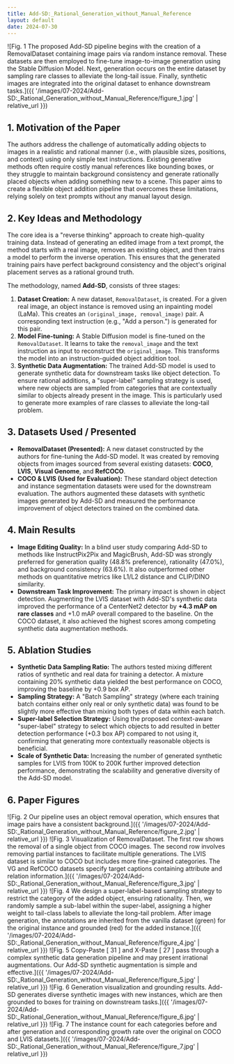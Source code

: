 ```yaml
---
title: Add-SD:_Rational_Generation_without_Manual_Reference
layout: default
date: 2024-07-30
---
```

![Fig. 1 The proposed Add-SD pipeline begins with the creation of a RemovalDataset containing image pairs via random instance removal. These datasets are then employed to fine-tune image-to-image generation using the Stable Diffusion Model. Next, generation occurs on the entire dataset by sampling rare classes to alleviate the long-tail issue. Finally, synthetic images are integrated into the original dataset to enhance downstream tasks.]({{ '/images/07-2024/Add-SD:_Rational_Generation_without_Manual_Reference/figure_1.jpg' | relative_url }})
## 1. Motivation of the Paper
The authors address the challenge of automatically adding objects to images in a realistic and rational manner (i.e., with plausible sizes, positions, and context) using only simple text instructions. Existing generative methods often require costly manual references like bounding boxes, or they struggle to maintain background consistency and generate rationally placed objects when adding something new to a scene. This paper aims to create a flexible object addition pipeline that overcomes these limitations, relying solely on text prompts without any manual layout design.

## 2. Key Ideas and Methodology
The core idea is a "reverse thinking" approach to create high-quality training data. Instead of generating an edited image from a text prompt, the method starts with a real image, removes an existing object, and then trains a model to perform the inverse operation. This ensures that the generated training pairs have perfect background consistency and the object's original placement serves as a rational ground truth.

The methodology, named **Add-SD**, consists of three stages:
1.  **Dataset Creation:** A new dataset, `RemovalDataset`, is created. For a given real image, an object instance is removed using an inpainting model (LaMa). This creates an `(original_image, removal_image)` pair. A corresponding text instruction (e.g., "Add a person.") is generated for this pair.
2.  **Model Fine-tuning:** A Stable Diffusion model is fine-tuned on the `RemovalDataset`. It learns to take the `removal_image` and the text instruction as input to reconstruct the `original_image`. This transforms the model into an instruction-guided object addition tool.
3.  **Synthetic Data Augmentation:** The trained Add-SD model is used to generate synthetic data for downstream tasks like object detection. To ensure rational additions, a "super-label" sampling strategy is used, where new objects are sampled from categories that are contextually similar to objects already present in the image. This is particularly used to generate more examples of rare classes to alleviate the long-tail problem.

## 3. Datasets Used / Presented
-   **RemovalDataset (Presented):** A new dataset constructed by the authors for fine-tuning the Add-SD model. It was created by removing objects from images sourced from several existing datasets: **COCO**, **LVIS**, **Visual Genome**, and **RefCOCO**.
-   **COCO & LVIS (Used for Evaluation):** These standard object detection and instance segmentation datasets were used for the downstream evaluation. The authors augmented these datasets with synthetic images generated by Add-SD and measured the performance improvement of object detectors trained on the combined data.

## 4. Main Results
-   **Image Editing Quality:** In a blind user study comparing Add-SD to methods like InstructPix2Pix and MagicBrush, Add-SD was strongly preferred for generation quality (48.8% preference), rationality (47.0%), and background consistency (63.6%). It also outperformed other methods on quantitative metrics like L1/L2 distance and CLIP/DINO similarity.
-   **Downstream Task Improvement:** The primary impact is shown in object detection. Augmenting the LVIS dataset with Add-SD's synthetic data improved the performance of a CenterNet2 detector by **+4.3 mAP on rare classes** and +1.0 mAP overall compared to the baseline. On the COCO dataset, it also achieved the highest scores among competing synthetic data augmentation methods.

## 5. Ablation Studies
-   **Synthetic Data Sampling Ratio:** The authors tested mixing different ratios of synthetic and real data for training a detector. A mixture containing 20% synthetic data yielded the best performance on COCO, improving the baseline by +0.9 box AP.
-   **Sampling Strategy:** A "Batch Sampling" strategy (where each training batch contains either only real or only synthetic data) was found to be slightly more effective than mixing both types of data within each batch.
-   **Super-label Selection Strategy:** Using the proposed context-aware "super-label" strategy to select which objects to add resulted in better detection performance (+0.3 box AP) compared to not using it, confirming that generating more contextually reasonable objects is beneficial.
-   **Scale of Synthetic Data:** Increasing the number of generated synthetic samples for LVIS from 100K to 200K further improved detection performance, demonstrating the scalability and generative diversity of the Add-SD model.

## 6. Paper Figures
![Fig. 2 Our pipeline uses an object removal operation, which ensures that image pairs have a consistent background.]({{ '/images/07-2024/Add-SD:_Rational_Generation_without_Manual_Reference/figure_2.jpg' | relative_url }})
![Fig. 3 Visualization of RemovalDataset. The first row shows the removal of a single object from COCO images. The second row involves removing partial instances to facilitate multiple generations. The LVIS dataset is similar to COCO but includes more fine-grained categories. The VG and RefCOCO datasets specify target captions containing attribute and relation information.]({{ '/images/07-2024/Add-SD:_Rational_Generation_without_Manual_Reference/figure_3.jpg' | relative_url }})
![Fig. 4 We design a super-label-based sampling strategy to restrict the category of the added object, ensuring rationality. Then, we randomly sample a sub-label within the super-label, assigning a higher weight to tail-class labels to alleviate the long-tail problem. After image generation, the annotations are inherited from the vanilla dataset (green) for the original instance and grounded (red) for the added instance.]({{ '/images/07-2024/Add-SD:_Rational_Generation_without_Manual_Reference/figure_4.jpg' | relative_url }})
![Fig. 5 Copy-Paste [ 31 ] and X-Paste [ 27 ] pass through a complex synthetic data generation pipeline and may present irrational augmentations. Our Add-SD synthetic augmentation is simple and effective.]({{ '/images/07-2024/Add-SD:_Rational_Generation_without_Manual_Reference/figure_5.jpg' | relative_url }})
![Fig. 6 Generation visualization and grounding results. Add-SD generates diverse synthetic images with new instances, which are then grounded to boxes for training on downstream tasks.]({{ '/images/07-2024/Add-SD:_Rational_Generation_without_Manual_Reference/figure_6.jpg' | relative_url }})
![Fig. 7 The instance count for each categories before and after generation and corresponding growth rate over the original on COCO and LVIS datasets.]({{ '/images/07-2024/Add-SD:_Rational_Generation_without_Manual_Reference/figure_7.jpg' | relative_url }})
